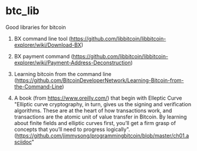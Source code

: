 # btc_lib
Good libraries for bitcoin

1. BX command line tool (https://github.com/libbitcoin/libbitcoin-explorer/wiki/Download-BX)
2. BX payment command (https://github.com/libbitcoin/libbitcoin-explorer/wiki/Payment-Address-Deconstruction)
3. Learning bitcoin from the command line (https://github.com/BitcoinDeveloperNetwork/Learning-Bitcoin-from-the-Command-Line)



4. A book  (from https://www.oreilly.com/) that begin with Elleptic Curve "Elliptic curve cryptography, in turn, gives us the signing and verification algorithms. These are at the heart of how transactions work, and transactions are the atomic unit of value transfer in Bitcoin. By learning about finite fields and elliptic curves first, you’ll get a firm grasp of concepts that you’ll need to progress logically".(https://github.com/jimmysong/programmingbitcoin/blob/master/ch01.asciidoc"
